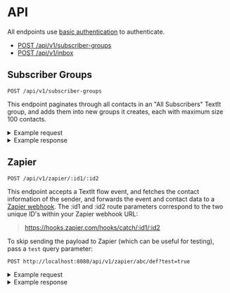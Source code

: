 # API

All endpoints use [basic authentication](https://developer.mozilla.org/en-US/docs/Web/HTTP/Authentication#Basic_authentication_scheme) to authenticate.

* [POST /api/v1/subscriber-groups](#subscriber-groups)
* [POST /api/v1/inbox](#inbox)

## Subscriber Groups

```
POST /api/v1/subscriber-groups
```

This endpoint paginates through all contacts in an "All Subscribers" TextIt group, and adds them into new groups it creates, each with maximum size 100 contacts.

<details>
<summary>Example request</summary>

```
curl --location --request POST 'http://localhost:8080/api/v1/subscriber-groups' \
--header 'Accept: application/json' \
--header 'Authorization: Basic [Your base64 encoded username and password]' \
--header 'Content-Type: application/json' \
```

</details>

<details>
<summary>Example response</summary>

```
{
    "subscribers_count": 736,
    "groups_count": 8,
    "groups": [
        {
            "uuid": "f940b2dd-a7db-4cc3-9a6d-1d15919d8dc1",
            "name": "Batch 1",
            "count": 92
        },
        {
            "uuid": "d4562019-7529-4aa4-a59c-f886b44b9810",
            "name": "Batch 2",
            "count": 92
        },
        {
            "uuid": "d5a7290c-d3d2-40ca-994d-e6fa3831b2c6",
            "name": "Batch 3",
            "count": 92
        },
        {
            "uuid": "2bd12781-67e5-417d-9732-5b8c03c4abcb",
            "name": "Batch 4",
            "count": 92
        },
        {
            "uuid": "ee453467-b8ce-4065-817e-ecead4bb89b7",
            "name": "Batch 5",
            "count": 92
        },
        {
            "uuid": "99cf6f5c-2a02-40c8-a820-c20806c2f768",
            "name": "Batch 6",
            "count": 92
        },
        {
            "uuid": "6711e7a2-3831-4fea-9dd9-b06d49839fd8",
            "name": "Batch 7",
            "count": 92
        },
        {
            "uuid": "7c0be991-014b-4bf1-9705-d3ef21bdd1af",
            "name": "Batch 8",
            "count": 92
        }
    ]
}
```

</details>

## Zapier

```
POST /api/v1/zapier/:id1/:id2
```

This endpoint accepts a TextIt flow event, and fetches the contact information of the sender, and forwards the event and contact data to a [Zapier webhook](https://zapier.com/help/doc/how-get-started-webhooks-zapier). The :id1 and :id2 route parameters correspond to the two unique ID's within your Zapier webhook URL:

> https://hooks.zapier.com/hooks/catch/:id1/:id2

To skip sending the payload to Zapier (which can be useful for testing), pass a `test` query parameter:

```
POST http://localhost:8080/api/v1/zapier/abc/def?test=true
```

<details>
<summary>Example request</summary>

```
curl --location --request POST 'http://localhost:8080/api/v1/zapier/abc/def' \
--header 'Accept: application/json' \
--header 'Authorization: Basic [Your base64 encoded username and password]' \
--header 'Content-Type: application/json' \
--data-raw '{
   "contact": {
      "name": "Aaron Schachter",
      "urn": "tel:+12065551212",
      "uuid": "a41aeb32-793c-46ba-b3ac-0bf9ada9f9bd"
   },
   "flow": {
      "name": "Survey: Small Biz Alerts",
      "uuid": "13a3aab9-063c-4388-8bb2-761c1ed6901a"
   },
   "results": {
      "small_biz_alerts_anything_else": {
         "category": "Has Text",
         "value": "No"
      },
      "small_biz_survey_how_can_we_make_it_better": {
         "category": "Has Text",
         "value": "Change one thing"
      },
      "small_biz_survey_how_helpful": {
         "category": "Other",
         "value": "Haha"
      },
      "small_biz_survey_how_much_do_you_trust": {
         "category": "Other",
         "value": "Mostl "
      },
      "small_biz_survey_learned_something_new": {
         "category": "Other",
         "value": "Learned "
      },
      "small_biz_survey_what_do_you_like_most": {
         "category": "Has Text",
         "value": "Like most"
      }
   }
}
```

</details>

<details>
<summary>Example response</summary>

```
{
    "uuid": "a41aeb32-793c-46ba-b3ac-0bf9ada9f9bd",
    "timestamp": 1597505782895,
    "flow": {
        "name": "Survey: Small Biz Alerts",
        "uuid": "13a3aab9-063c-4388-8bb2-761c1ed6901a"
    },
    "results": {
        "small_biz_alerts_anything_else": {
            "category": "Has Text",
            "value": "No"
        },
        "small_biz_survey_how_can_we_make_it_better": {
            "category": "Has Text",
            "value": "Change one thing"
        },
        "small_biz_survey_how_helpful": {
            "category": "Other",
            "value": "Haha"
        },
        "small_biz_survey_how_much_do_you_trust": {
            "category": "Other",
            "value": "Mostl "
        },
        "small_biz_survey_learned_something_new": {
            "category": "Other",
            "value": "Learned "
        },
        "small_biz_survey_what_do_you_like_most": {
            "category": "Has Text",
            "value": "Like most"
        }
    },
    "phone": "12065551212",
    "name": "Aaron Schachter",
    "url": "https://textit.in/contact/read/a41aeb32-793c-46ba-b3ac-0bf9ada9f9bd",
    "blocked": false,
    "stopped": false,
    "created_on": "2020-07-17T21:00:27.625572Z",
    "modified_on": "2020-08-15T15:22:04.215819Z",
    "fields": {
        "date_unsubscribed": "2020-08-05",
        "date_subscribed": "2020-08-04",
        "business_owner_response": "Yes",
        "received_stimulus": null,
        "business_name": "Parkside Daycare",
        "helping_employer_response": null,
        "response": null,
        "number_of_employees": "None",
        "test_campaign_date": null
    },
    "groups": "All Subscribers, Business Owner, Not Helping Employer, AK CARES question, Remove from Stats, Batch 2, Started Survey, Finished Survey"
}
```

</details>


